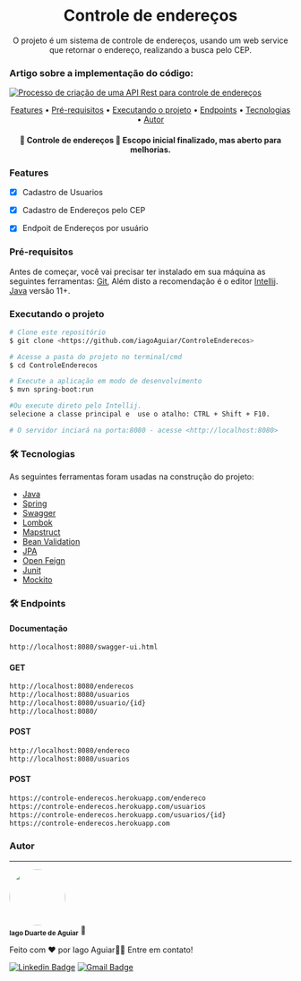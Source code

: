 <h1 align="center">Controle de endereços</h1>

<p align="center"> O projeto é um sistema de controle de 
endereços, usando um web service que retornar o endereço, realizando a busca pelo CEP.</p>



### Artigo sobre a implementação do código:


<a target="_blank" href="https://github-readme-medium-recent-article.vercel.app/medium/@iagoaguiar202/1"><img src="https://github-readme-medium-recent-article.vercel.app/medium/@iagoaguiar202/1" alt="Processo de criação de uma API Rest para controle de endereços">


<p align="center">
     <a href="#objetivo">Features</a> •
     <a href="#roadmap">Pré-requisitos</a> • 
     <a href="#tecnologias">Executando o projeto</a> • 
     <a href="#tecnologias">Endpoints</a> • 
     <a href="#tecnologias">Tecnologias</a> • 
     <a href="#autor">Autor</a>
</p>

<h4 align="center"> 
	🚧  Controle de endereços 🚀 Escopo inicial finalizado, mas aberto para melhorias.
</h4>

### Features

- [x] Cadastro de Usuarios
- [x] Cadastro de Endereços pelo CEP
- [x] Endpoit de Endereços por usuário


### Pré-requisitos

Antes de começar, você vai precisar ter instalado em sua máquina as seguintes ferramentas:
[Git](https://git-scm.com), Além disto a recomendação é o editor [Intellij](https://www.jetbrains.com/pt-br/idea/).
[Java](https://www.java.com/pt-BR/) versão 11+.
<br>


###  Executando o projeto

```bash
# Clone este repositório
$ git clone <https://github.com/iagoAguiar/ControleEnderecos>

# Acesse a pasta do projeto no terminal/cmd
$ cd ControleEnderecos

# Execute a aplicação em modo de desenvolvimento
$ mvn spring-boot:run

#Ou execute direto pelo Intellij.
selecione a classe principal e  use o atalho: CTRL + Shift + F10. 

# O servidor inciará na porta:8080 - acesse <http://localhost:8080>
```

### 🛠 Tecnologias

As seguintes ferramentas foram usadas na construção do projeto:



- [Java](https://www.java.com/pt-BR/)
- [Spring](https://spring.io/)
- [Swagger](https://swagger.io/)
- [Lombok](https://projectlombok.org/)
- [Mapstruct](https://mapstruct.org/)
- [Bean Validation](https://beanvalidation.org/)
- [JPA](https://www.oracle.com/java/technologies/persistence-jsp.html)
- [Open Feign](https://spring.io/projects/spring-cloud-openfeign/)
- [Junit](https://junit.org/junit5/)
- [Mockito](https://site.mockito.org/)


### 🛠 Endpoints

<h4>Documentação</h4>

```bash
http://localhost:8080/swagger-ui.html
```


<h4>GET</h4>

```bash
http://localhost:8080/enderecos
http://localhost:8080/usuarios
http://localhost:8080/usuario/{id}
http://localhost:8080/
````
<h4>POST</h4>

```bash
http://localhost:8080/endereco
http://localhost:8080/usuarios

````

<h4>POST</h4>

```bash
https://controle-enderecos.herokuapp.com/endereco
https://controle-enderecos.herokuapp.com/usuarios
https://controle-enderecos.herokuapp.com/usuarios/{id}
https://controle-enderecos.herokuapp.com

````


### Autor ###
---

 <img style="border-radius: 50%;" src="https://avatars.githubusercontent.com/u/38701614?v=4" width="100px;" alt=""/>
 <br />
 <sub><b>Iago Duarte de Aguiar</b></sub></a> <a>🚀</a>


Feito com ❤️ por Iago Aguiar👋🏽 Entre em contato!

[![Linkedin Badge](https://img.shields.io/badge/-Iago-blue?style=flat-square&logo=Linkedin&logoColor=white&link=https://www.linkedin.com/in/iagoduarte/)](https://www.linkedin.com/in/iagoduarte/)
[![Gmail Badge](https://img.shields.io/badge/-iagoaguiar202@gmail.com-c14438?style=flat-square&logo=Gmail&logoColor=white&link=mailto:iagoaguiar202@gmail.com)](mailto:iagoaguiar202@gmail.com)



